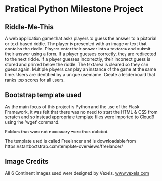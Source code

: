 # Pratical Python Milestone Project

## Riddle-Me-This

A web application game that asks players to guess the answer to a pictorial or text-based riddle.
The player is presented with an image or text that contains the riddle. Players enter their answer into a textarea and submit their answer using a form.
If a player guesses correctly, they are redirected to the next riddle.
If a player guesses incorrectly, their incorrect guess is stored and printed below the riddle. The textarea is cleared so they can guess again.
Multiple players can play an instance of the game at the same time. Users are identified by a unique username.
Create a leaderboard that ranks top scores for all users.

## Bootstrap template used

As the main focus of this project is Python and the use of the Flask Framework, it was felt that there was no need to start the HTML & CSS from scratch
and so instead appropriate template files were imported to Cloud9 using the 'wget' command.

Folders that were not necessary were then deleted.

The template used is called Freelancer and is downloadable from https://startbootstrap.com/template-overviews/freelancer/

## Image Credits

All 6 Continent Images used were designed by Vexels.  www.vexels.com 